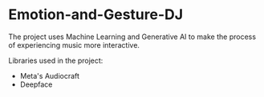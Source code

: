 # Emotion-and-Gesture-DJ

The project uses Machine Learning and Generative AI to make the process of experiencing music more interactive.

Libraries used in the project:
- Meta's Audiocraft
- Deepface
